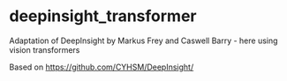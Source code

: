 # deepinsight_transformer
Adaptation of DeepInsight by Markus Frey and Caswell Barry - here using vision transformers

Based on https://github.com/CYHSM/DeepInsight/

